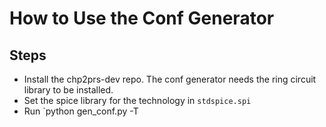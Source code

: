 # How to Use the Conf Generator

## Steps
- Install the chp2prs-dev repo. The conf generator needs the ring circuit library to be installed.
- Set the spice library for the technology in `stdspice.spi`
- Run `python gen_conf.py -T <techname>